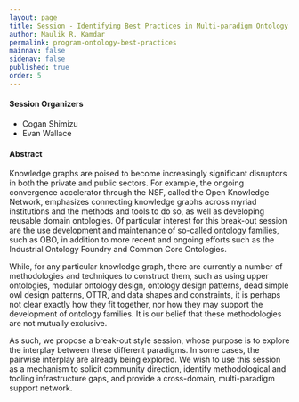 ```yaml
---
layout: page
title: Session - Identifying Best Practices in Multi-paradigm Ontology Family Development
author: Maulik R. Kamdar
permalink: program-ontology-best-practices
mainnav: false
sidenav: false
published: true
order: 5
---
```


#### Session Organizers
- Cogan Shimizu 
- Evan Wallace

#### Abstract 
Knowledge graphs are poised to become increasingly significant disruptors in both the private and public sectors. For example, the ongoing convergence accelerator through the NSF, called the Open Knowledge Network, emphasizes connecting knowledge graphs across myriad institutions and the methods and tools to do so, as well as developing reusable domain ontologies. Of particular interest for this break-out session are the use development and maintenance of so-called ontology families, such as OBO, in addition to more recent and ongoing efforts such as the Industrial Ontology Foundry and Common Core Ontologies. 

While, for any particular knowledge graph, there are currently a number of methodologies and techniques to construct them, such as using upper ontologies, modular ontology design, ontology design patterns, dead simple owl design patterns, OTTR, and data shapes and constraints, it is perhaps not clear exactly how they fit together, nor how they may support the development of ontology families. It is our belief that these methodologies are not mutually exclusive. 

As such, we propose a break-out style session, whose purpose is to explore the interplay between these different paradigms. In some cases, the pairwise interplay are already being explored. We wish to use this session as a mechanism to solicit community direction, identify methodological and tooling infrastructure gaps, and provide a cross-domain, multi-paradigm support network. 
